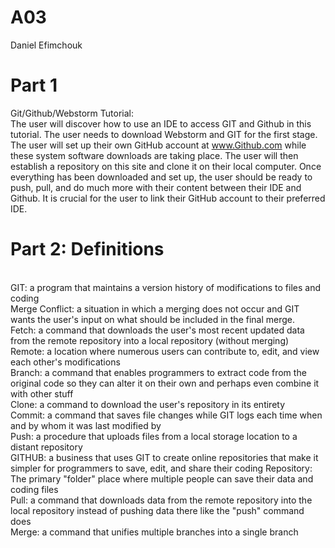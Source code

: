 # A03
Daniel Efimchouk

# Part 1 
Git/Github/Webstorm Tutorial: <br />The user will discover how to use an IDE to access GIT and Github in this tutorial. The user needs to download Webstorm and GIT for the first stage. The user will set up their own GitHub account at www.Github.com while these system software downloads are taking place. The user will then establish a repository on this site and clone it on their local computer. Once everything has been downloaded and set up, the user should be ready to push, pull, and do much more with their content between their IDE and Github. It is crucial for the user to link their GitHub account to their preferred IDE.

# Part 2: Definitions
<br />GIT: a program that maintains a version history of modifications to files and coding
<br />Merge Conflict: a situation in which a merging does not occur and GIT wants the user's input on what should be included in the final merge.
<br />Fetch: a command that downloads the user's most recent updated data from the remote repository into a local repository (without merging)
<br />Remote: a location where numerous users can contribute to, edit, and view each other's modifications
<br />Branch: a command that enables programmers to extract code from the original code so they can alter it on their own and perhaps even combine it with other stuff
<br />Clone: a command to download the user's repository in its entirety
<br />Commit: a command that saves file changes while GIT logs each time when and by whom it was last modified by
<br />Push: a procedure that uploads files from a local storage location to a distant repository
<br />GITHUB: a business that uses GIT to create online repositories that make it simpler for programmers to save, edit, and share their coding
Repository: The primary "folder" place where multiple people can save their data and coding files
<br />Pull: a command that downloads data from the remote repository into the local repository instead of pushing data there like the "push" command does
<br />Merge: a command that unifies multiple branches into a single branch
